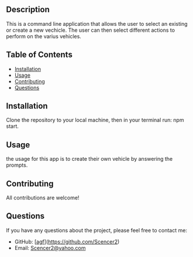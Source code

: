   ## Description
  This is a command line application that allows the user to select an existing or create a new vechicle. The user can then select different actions to perform on the varius vehicles.
  
  
  ## Table of Contents
  
  - [Installation](#installation)
  - [Usage](#usage)
  - [Contributing](#contributing)
  - [Questions](#questions)
  
  ## Installation
  Clone the repository to your local machine, then in your terminal run: npm start.
  
  ## Usage
  the usage for this app is to create their own vehicle by answering the prompts.
  
  ## Contributing
  All contributions are welcome!
  
  ## Questions
  If you have any questions about the project, please feel free to contact me:
  
  - GitHub: [[agf](https://github.com/agf)](https://github.com/Scencer2)
  - Email: Scencer2@yahoo.com
